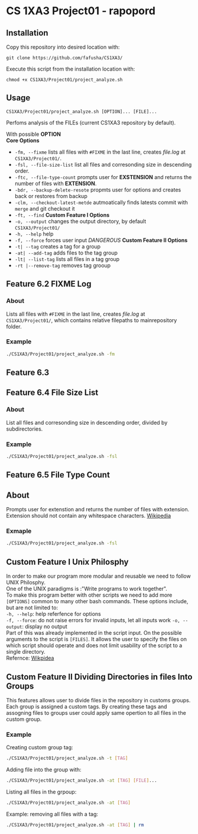 #  CS 1XA3 Project01 - rapopord

## Installation
   Copy this repository into desired location with:  
   ```
   git clone https://github.com/fafusha/CS1XA3/
   ```
  
   Execute this script from the installation location with:  
   ```
   chmod +x CS1XA3/Project01/project_analyze.sh
   ````
 ## Usage
```
CS1XA3/Project01/project_analyze.sh [OPTION]... [FILE]...
```
Perfoms analysis of the FILEs (current CS1XA3 repository by default).
   
With possible **OPTION**  
**Core Options**  
* `-fm, --fixme` lists all files with `#FIXME` in the last line, creates *file.log* at `CS1XA3/Project01/`.
* `-fsl, --file-size-list` list all files and corresonding size in descending order.
* `-ftc, --file-type-count` prompts user for **EXSTENSION** and returns the number of files with  **EXTENSION**.
* `-bdr, --backup-delete-resote` propmts user for options and creates back or restores from backup
* `-clm, --checkout-latest-metde` autmoatically finds latests commit with `merge` and git checkout it
* `-ft, --find`
**Custom Feature I Options**  
* `-o, --output` changes the output directory, by default `CS1XA3/Project01/`
* `-h, --help` help
* `-f, --force` forces user input *DANGEROUS*
**Custom Feature II Options**
* `-t| --tag` creates a tag for a group
* `-at| --add-tag` adds files to the tag group
* `-lt| --list-tag` lists all files in a tag group
* `-rt |--remove-tag` removes tag grooup

## Feature 6.2 **FIXME Log**
### About
Lists all files with `#FIXME` in the last line, creates *file.log* at `CS1XA3/Project01/`, which contains relative filepaths to mainrepository folder.
 
### Example
```bash
./CS1XA3/Project01/project_analyze.sh -fm
```
 ## Feature 6.3
 
## Feature 6.4 **File Size List**
### About
List all files and corresonding size in descending order, divided by subdirectories.
### Example
```bash
./CS1XA3/Project01/project_analyze.sh -fsl
```
## Feature 6.5 **File Type Count**
## About
Prompts user for extenstion and returns the number of files with extension.  
Extension should not contain any whitespace characters. [Wikipedia](https://en.wikipedia.org/wiki/Filename_extension)
### Exmaple
```bash
./CS1XA3/Project01/project_analyze.sh -fsl
```
## Custom Feature I Unix Philosphy
In order to make our program more modular and reusable we need to follow UNIX Philosphy.  
One of the UNIX paradigms is :"Write programs to work together".  
To make this program better with other scripts we need to add more `[OPTIONS]` common to many other bash commands. These options include, but are not limited to:  
`-h, --help`: help referfence for options  
`-f, --force`: do not raise errors for invalid inputs, let all inputs work
`-o, --output`: display no output     
Part of this was already implemented in the script input. On the possible arguments to the script is `[FILES]`. It allows the user to specify the files on which script should operate and does not limit usability of the script to a single directory.  
Refernce: [Wikpidea](https://en.wikipedia.org/wiki/Unix_philosophy)

## Custom Feature II Dividing Directories in files Into Groups
This features allows user to divide files in the repository in customs groups. Each group  is assigned a custom tags. By creating these tags and assogning files to groups user could apply same opertion to all files in the custom group.

### Example
Creating custom group tag:
```bash
./CS1XA3/Project01/project_analyze.sh -t [TAG]
```
Adding file into the group with:
```bash
./CS1XA3/Project01/project_analyze.sh -at [TAG] [FILE]...
```
Listing all files in the grpoup: 
```bash
./CS1XA3/Project01/project_analyze.sh -at [TAG]
```

Example: removing all files with a tag:

```bash
./CS1XA3/Project01/project_analyze.sh -at [TAG] | rm
```
